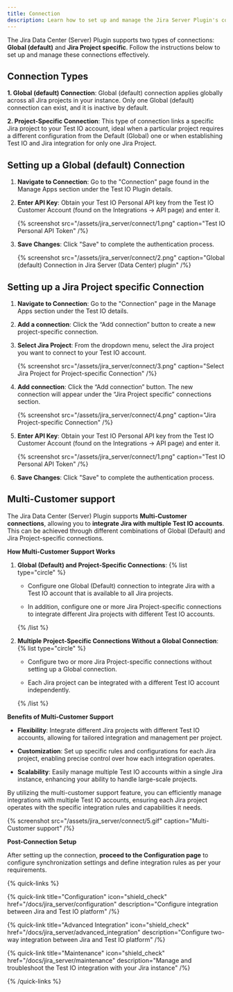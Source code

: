 ```yaml
---
title: Connection
description: Learn how to set up and manage the Jira Server Plugin's connections.
---
```


The Jira Data Center (Server) Plugin supports two types of connections: **Global (default)** and **Jira Project specific**. Follow the instructions below to set up and manage these connections effectively.

## Connection Types

**1. Global (default) Connection**: Global (default) connection applies globally across all Jira projects in your instance. Only one Global (default) connection can exist, and it is inactive by default.

**2. Project-Specific Connection**: This type of connection links a specific Jira project to your Test IO account, ideal when a particular project requires a different configuration from the Default (Global) one or when establishing Test IO and Jira integration for only one Jira Project.

## Setting up a Global (default) Connection

1. **Navigate to Connection**: Go to the "Connection" page found in the Manage Apps section under the Test IO Plugin details.

2. **Enter API Key**: Obtain your Test IO Personal API key from the Test IO Customer Account (found on the Integrations -> API page) and enter it.

   {% screenshot src="/assets/jira_server/connect/1.png" caption="Test IO Personal API Token" /%}

3. **Save Changes**: Click "Save" to complete the authentication process.

   {% screenshot src="/assets/jira_server/connect/2.png" caption="Global (default) Connection in Jira Server (Data Center) plugin" /%}

## Setting up a Jira Project specific Connection

1. **Navigate to Connection**: Go to the "Connection" page in the Manage Apps section under the Test IO details.

2. **Add a connection**: Click the “Add connection” button to create a new project-specific connection.

3. **Select Jira Project**: From the dropdown menu, select the Jira project you want to connect to your Test IO account.

   {% screenshot src="/assets/jira_server/connect/3.png" caption="Select Jira Project for Project-specific Connection" /%}

4. **Add connection**: Click the “Add connection” button. The new connection will appear under the “Jira Project specific” connections section.

   {% screenshot src="/assets/jira_server/connect/4.png" caption="Jira Project-specific Connection" /%}

5. **Enter API Key**: Obtain your Test IO Personal API key from the Test IO Customer Account (found on the Integrations -> API page) and enter it.

   {% screenshot src="/assets/jira_server/connect/1.png" caption="Test IO Personal API Token" /%}

6. **Save Changes**: Click "Save" to complete the authentication process.

## Multi-Customer support

The Jira Data Center (Server) Plugin supports **Multi-Customer connections**, allowing you to **integrate Jira with multiple Test IO accounts**. This can be achieved through different combinations of Global (Default) and Jira Project-specific connections.

**How Multi-Customer Support Works**

1. **Global (Default) and Project-Specific Connections**:
   {% list type="circle" %}

   - Configure one Global (Default) connection to integrate Jira with a Test IO account that is available to all Jira projects.

   - In addition, configure one or more Jira Project-specific connections to integrate different Jira projects with different Test IO accounts.

   {% /list %}

2. **Multiple Project-Specific Connections Without a Global Connection**:
   {% list type="circle" %}

   - Configure two or more Jira Project-specific connections without setting up a Global connection.

   - Each Jira project can be integrated with a different Test IO account independently.

   {% /list %}

**Benefits of Multi-Customer Support**

- **Flexibility**: Integrate different Jira projects with different Test IO accounts, allowing for tailored integration and management per project.

- **Customization**: Set up specific rules and configurations for each Jira project, enabling precise control over how each integration operates.

- **Scalability**: Easily manage multiple Test IO accounts within a single Jira instance, enhancing your ability to handle large-scale projects.

By utilizing the multi-customer support feature, you can efficiently manage integrations with multiple Test IO accounts, ensuring each Jira project operates with the specific integration rules and capabilities it needs.

{% screenshot src="/assets/jira_server/connect/5.gif" caption="Multi-Customer support" /%}

**Post-Connection Setup**

After setting up the connection, **proceed to the Configuration page** to configure synchronization settings and define integration rules as per your requirements.

{% quick-links %}

{% quick-link title="Configuration" icon="shield_check"
href="/docs/jira_server/configuration"
description="Configure integration between Jira and Test IO platform" /%}

{% quick-link title="Advanced Integration" icon="shield_check"
href="/docs/jira_server/advanced_integration"
description="Configure two-way integration between Jira аnd Test IO platform" /%}

{% quick-link title="Maintenance" icon="shield_check"
href="/docs/jira_server/maintenance"
description="Мanage and troubleshoot the Test IO integration with your Jira instance" /%}

{% /quick-links %}
